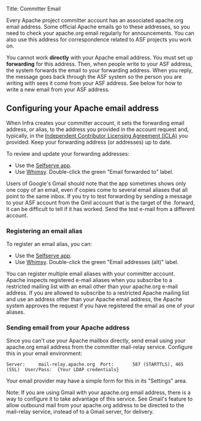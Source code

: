 Title: Committer Email

Every Apache project committer account has an associated apache.org email address. Some official Apache emails go to these addresses, so you need to check your apache.org email regularly for announcements. You can also use this address for correspondence related to ASF projects you work on.

You cannot work **directly** with your Apache email address. You must set up **forwarding** for this address. Then, when people write to your ASF address, the system forwards the email to your forwarding address. When you reply, the message goes back through the ASF system so the person you are writing with sees it come from your ASF address. See below for how to write a new email from your ASF address.

## Configuring your Apache email address ##

When Infra creates your committer account, it sets the forwarding email address, or alias, to the address you provided in the account request and, typically, in the <a href="https://www.apache.org/licenses/icla.pdf" target="_blank">Independent Contributor Licensing Agreement (ICLA)</a> you provided. Keep your forwarding address (or addresses) up to date. 

To review and update your forwarding addresses:

- Use the <a href="https://id.apache.org/" target="_blank">Selfserve app</a>.
- Use <a href="https://whimsy.apache.org/roster/committer/__self" target="_blank">Whimsy</a>. Double-click the green "Email forwarded to" label.

Users of Google's Gmail should note that the app sometimes shows only one copy of an email, even if copies come to several email aliases that all point to the same inbox. If you try to test forwarding by sending a message to your ASF account from the Gmil account that is the target of the .forward, it can be difficult to tell if it has worked. Send the test e-mail from a different account.

### Registering an email alias ###

To register an email alias, you can:

- Use the <a href="https://id.apache.org/" target="_blank">Selfserve app</a>.
- Use <a href="https://whimsy.apache.org/roster/committer/__self__" target="_blank">Whimsy</a>. Double-click the green "Email addresses (alt)" label.

You can register multiple email aliases with your committer account. Apache inspects registered e-mail aliases when you subscribe to a restricted mailing list with an email other than your apache.org e-mail address. If you are allowed to subscribe to a restricted Apache mailing list and use an address other than your Apache email address, the Apache system approves the request if you have registered the email as one of your aliases. 

### Sending email from your Apache address ###

Since you can't use your Apache mailbox directly, send email using your apache.org email address from the committer mail-relay service. Configure this in your email environment:

``Server:     mail-relay.apache.org 
Port:       587 (STARTTLS), 465 (SSL) 
User/Pass:  {Your LDAP credentials}``

Your email provider may have a simple form for this in its "Settings" area.

Note: If you are using Gmail with your apache.org email address, there is a way to configure it to take advantage of this service. See Gmail's feature to allow outbound mail from your apache.org address to be directed to the mail-relay service, instead of to a Gmail server, for delivery.


